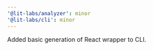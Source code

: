 ```yaml
---
'@lit-labs/analyzer': minor
'@lit-labs/cli': minor
---
```


Added basic generation of React wrapper to CLI.
